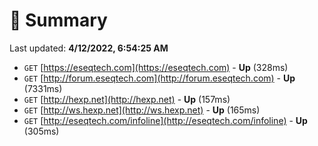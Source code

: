 # 📖 Summary
Last updated: **4/12/2022, 6:54:25 AM**

- `GET` [https://eseqtech.com](https://eseqtech.com) - **Up** (328ms)
- `GET` [http://forum.eseqtech.com](http://forum.eseqtech.com) - **Up** (7331ms)
- `GET` [http://hexp.net](http://hexp.net) - **Up** (157ms)
- `GET` [http://ws.hexp.net](http://ws.hexp.net) - **Up** (165ms)
- `GET` [http://eseqtech.com/infoline](http://eseqtech.com/infoline) - **Up** (305ms)
